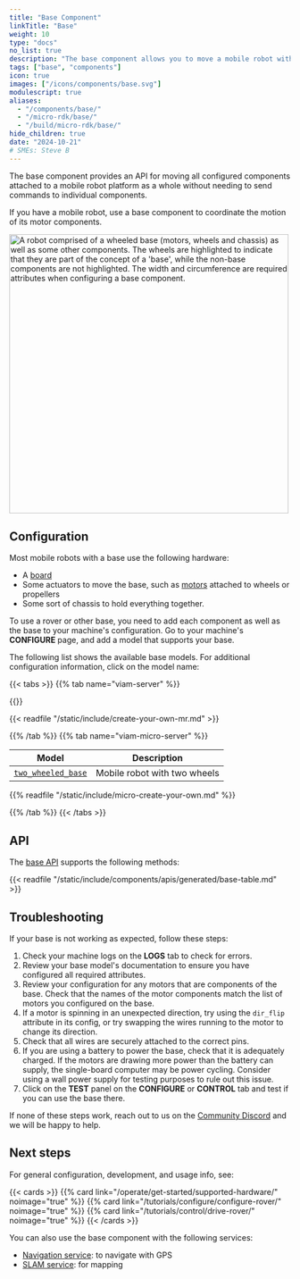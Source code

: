 ```yaml
---
title: "Base Component"
linkTitle: "Base"
weight: 10
type: "docs"
no_list: true
description: "The base component allows you to move a mobile robot without needing to send commands to individual components like motors."
tags: ["base", "components"]
icon: true
images: ["/icons/components/base.svg"]
modulescript: true
aliases:
  - "/components/base/"
  - "/micro-rdk/base/"
  - "/build/micro-rdk/base/"
hide_children: true
date: "2024-10-21"
# SMEs: Steve B
---
```


The base component provides an API for moving all configured components attached to a mobile robot platform as a whole without needing to send commands to individual components.

If you have a mobile robot, use a base component to coordinate the motion of its motor components.

<p>
<img src="/components/base/base-trk-rover-w-arm.png" alt="A robot comprised of a wheeled base (motors, wheels and chassis) as well as some other components. The wheels are highlighted to indicate that they are part of the concept of a 'base', while the non-base components are not highlighted. The width and circumference are required attributes when configuring a base component." class="imgzoom aligncenter" style="width: 500px">
</p>

## Configuration

Most mobile robots with a base use the following hardware:

- A [board](/operate/reference/components/board/)
- Some actuators to move the base, such as [motors](/operate/reference/components/motor/) attached to wheels or propellers
- Some sort of chassis to hold everything together.

To use a rover or other base, you need to add each component as well as the base to your machine's configuration.
Go to your machine's **CONFIGURE** page, and add a model that supports your base.

The following list shows the available base models.
For additional configuration information, click on the model name:

{{< tabs >}}
{{% tab name="viam-server" %}}

{{<resources api="rdk:component:base" type="base" no-intro="true">}}

{{< readfile "/static/include/create-your-own-mr.md" >}}

{{% /tab %}}
{{% tab name="viam-micro-server" %}}

<!-- prettier-ignore -->
| Model | Description |
| ----- | ----------- |
| [`two_wheeled_base`](two_wheeled_base/) | Mobile robot with two wheels |

{{% readfile "/static/include/micro-create-your-own.md" %}}

{{% /tab %}}
{{< /tabs >}}

## API

The [base API](/dev/reference/apis/components/base/) supports the following methods:

{{< readfile "/static/include/components/apis/generated/base-table.md" >}}

## Troubleshooting

If your base is not working as expected, follow these steps:

1. Check your machine logs on the **LOGS** tab to check for errors.
1. Review your base model's documentation to ensure you have configured all required attributes.
1. Review your configuration for any motors that are components of the base.
   Check that the names of the motor components match the list of motors you configured on the base.
1. If a motor is spinning in an unexpected direction, try using the `dir_flip` attribute in its config, or try swapping the wires running to the motor to change its direction.
1. Check that all wires are securely attached to the correct pins.
1. If you are using a battery to power the base, check that it is adequately charged.
   If the motors are drawing more power than the battery can supply, the single-board computer may be power cycling.
   Consider using a wall power supply for testing purposes to rule out this issue.
1. Click on the **TEST** panel on the **CONFIGURE** or **CONTROL** tab and test if you can use the base there.

If none of these steps work, reach out to us on the [Community Discord](https://discord.gg/viam) and we will be happy to help.

## Next steps

For general configuration, development, and usage info, see:

{{< cards >}}
{{% card link="/operate/get-started/supported-hardware/" noimage="true" %}}
{{% card link="/tutorials/configure/configure-rover/" noimage="true" %}}
{{% card link="/tutorials/control/drive-rover/" noimage="true" %}}
{{< /cards >}}

You can also use the base component with the following services:

- [Navigation service](/operate/reference/services/navigation/): to navigate with GPS
- [SLAM service](/operate/reference/services/slam/): for mapping
